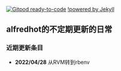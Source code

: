 [![Gitpod ready-to-code](https://img.shields.io/badge/Gitpod-ready--to--code-blue?logo=gitpod)](https://gitpod.io/#https://github.com/alfredhot/alfredhot.github.io)
[!powered by Jekyll](https://img.shields.io/badge/powered_by-Jekyll-blue)
## alfredhot的不定期更新的日常

### 近期更新条目
- **2022/04/28** 从RVM转到rbenv